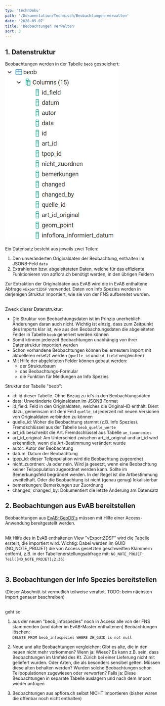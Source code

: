 ```yaml
---
typ: 'technDoku'
path: '/Dokumentation/Technisch/Beobachtungen-verwalten'
date: '2020-09-07'
title: 'Beobachtungen verwalten'
sort: 3
---
```


## 1. Datenstruktur

Beobachtungen werden in der Tabelle `beob` gespeichert:<br/>
![Tabelle beob](beobTable.png)<br/>

Ein Datensatz besteht aus jeweils zwei Teilen:

1. Den unveränderten Originaldaten der Beobachtung, enthalten im JSONB-Feld `data`
2. Extrahierten bzw. abgeleiteteten Daten, welche für das effiziente Funktionieren von apflora.ch benötigt werden, in den übrigen Feldern

Zur Extraktion der Originaldaten aus EvAB wird die in EvAB enthaltene Abfrage `vExportZDSF` verwendet. Daten von Info Spezies werden in derjenigen Struktur importiert, wie sie von der FNS aufbereitet wurden.<br/><br/>

Zweck dieser Datenstruktur:

- Die Struktur von Beobachtungsdaten ist im Prinzip unerheblich. Änderungen daran auch nicht. Wichtig ist einzig, dass zum Zeitpunkt des Imports klar ist, wie aus den Beobachtungsdaten die abgeleiteten Felder in Tabelle `beob` generiert werden können
- Somit können jederzeit Beobachtungen unabhängig von ihrer Datenstruktur importiert werden
- Schon vorhandene Beobachtungen können bei erneutem Import mit aktuelleren ersetzt werden (`quelle_id` und `id_field` vergleichen)
- Mit Hilfe der abgeleiteten Felder können gebaut werden:
  - der Strukturbaum
  - das Beobachtungs-Formular
  - die Funktion für Meldungen an Info Spezies

Struktur der Tabelle "beob":

- id: id dieser Tabelle. Ohne Bezug zu id's in den Beobachtungsdaten
- data: Unveränderte Originaldaten im JSONB Format
- id_field: Feld in den Originaldaten, welches die Original-ID enthält. Dient dazu, gemeinsam mit dem Feld `quelle_id` jederzeit mit neuen Versionen von Originaldaten verbinden zu können
- quelle_id: Woher die Beobachtung stammt (z.B. Info Spezies). Fremdschlüssel aus der Tabelle `beob_quelle_werte`
- art_id: beschreibt die Art. Fremdschlüssel aus Tabelle `ae_taxonomies`
- art_id_original: Am Unterschied zwischen art_id_original und art_id wird erkenntlich, wenn die Art-Bestimmung verändert wurde
- autor: Autor der Beobachtung
- datum: Datum der Beobachtung
- tpop_id: dieser Teilpopulation wird die Beobachtung zugeordnet
- nicht_zuordnen: Ja oder nein. Wird ja gesetzt, wenn eine Beobachtung keiner Teilpopulation zugeordnet werden kann. Sollte im Bemerkungsfeld begründet werden. In der Regel ist die Artbestimmung zweifelhaft. Oder die Beobachtung ist nicht (genau genug) lokalisierbar
- bemerkungen: Bemerkungen zur Zuordnung
- changed, changed_by: Dokumentiert die letzte Änderung am Datensatz

## 2. Beobachtungen aus EvAB bereitstellen

Beobachtungen aus [EvAB-GeoDB's](https://aln.zh.ch/internet/baudirektion/aln/de/naturschutz/naturschutzdaten/tools/evab.html#a-content) müssen mit Hilfe einer Access-Anwendung bereitgestellt werden.<br/><br/>

Mit Hilfe des in EvAB enthaltenen View "vExportZDSF" wird die Tabelle erstellt, die importiert wird. Wichtig: Dabei werden im GUID (NO_NOTE_PROJET) die von Access gesetzten geschweiften Klammern entfernt, z.B. in der Tabellenerstellungsabfrage mit: `NO_NOTE_PROJET: Teil([NO_NOTE_PROJET];2;36)`<br/><br/>

## 3. Beobachtungen der Info Spezies bereitstellen

(Dieser Abschnitt ist vermutlich teilweise veraltet. TODO: beim nächsten Import genauer beschreiben)<br/><br/>

geht so:

1. aus der neuen "beob_infospezies" noch in Access alle von der FNS stammenden (und daher im EvAB-Master enthaltenen) Beobachtungen löschen:<br>
   `DELETE FROM beob_infospezies WHERE ZH_GUID is not null`
1. Neue und alte Beobachtungen vergleichen: Gibt es alte, die in den neuen nicht mehr vorkommen? Wenn ja: Wieso? Es kann z.B. sein, dass Beobachtungen im Umfeld des Kt. Zürich bei einer Lieferung nicht mit geliefert wurden. Oder Arten, die als besonders sensibel gelten. Müssen diese alten behalten werden? Wurden solche Beobachtungen schon Teilpopulationen zugewiesen oder verworfen? Falls ja: Diese Beobachtungen in separate Tabelle auslagern und nach dem Import wieder anfügen

1. Beobachtungen aus apflora.ch selbst NICHT importieren (bisher waren die offenbar noch nicht enthalten)
